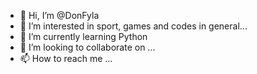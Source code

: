 - 👋 Hi, I’m @DonFyla
- 👀 I’m interested in sport, games and codes in general...
- 🌱 I’m currently learning Python
- 💞️ I’m looking to collaborate on ...
- 📫 How to reach me ...

<!---
DonFyla/DonFyla is a ✨ special ✨ repository because its `README.md` (this file) appears on your GitHub profile.
You can click the Preview link to take a look at your changes.
--->
